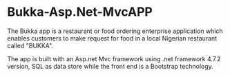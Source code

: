 # Bukka-Asp.Net-MvcAPP
The Bukka app is a restaurant or food ordering enterprise application which enables customers to make request for food in a local Nigerian restaurant called "BUKKA".

The app is built with an Asp.net Mvc framework using .net framework 4.7.2 version, SQL as data store while the front end is a Bootstrap technology.

